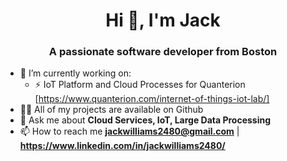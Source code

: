 <h1 align="center">Hi 👋, I'm Jack</h1>
<h3 align="center">A passionate software developer from Boston</h3>

- 🔭 I’m currently working on:
  - ⚡ IoT Platform and Cloud Processes for Quanterion [https://www.quanterion.com/internet-of-things-iot-lab/]
- 👨‍💻 All of my projects are available on Github
- 💬 Ask me about **Cloud Services, IoT, Large Data Processing**
- 📫 How to reach me **jackwilliams2480@gmail.com** | **https://www.linkedin.com/in/jackwilliams2480/**
